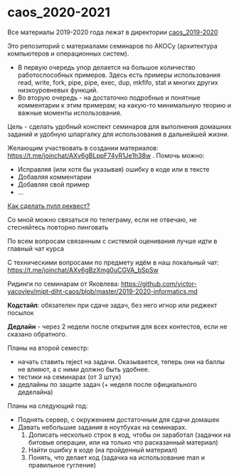 # caos_2020-2021

Все материалы 2019-2020 года лежат в директории [caos_2019-2020](caos_2019-2020/)

Это репозиторий с материалами семинаров по АКОСу (архитектура компьютеров и операционных систем). 
* В первую очередь упор делается на большое количество работоспособных примеров.
  Здесь есть примеры использования read, write, fork, pipe, pipe, exec, dup, mkfifo, stat и многих других низкоуровневых функций.
* Во вторую очередь - на достаточно подробные и понятные комментарии к этим примерам; на какую-то минимальную теорию и важные моменты использования.

Цель - сделать удобный конспект семинаров для выполнения домашних заданий и удобную шпаргалку для использования в дальнейшей жизни.

Желающим участвовать в создании материалов: https://t.me/joinchat/AXv6gBLppF74yR1Je1h38w . Помочь можно:
* Исправляя (или хотя бы указывая) ошибку в коде или в тексте
* Добавляя комментарии
* Добавляя свой пример
* ...

[Как сделать пулл реквест?](tools/save_them_all.md#how)

Со мной можно связаться по телеграму, если не отвечаю, не стесняйтесь повторно пинговать

По всем вопросам связанным с системой оценивания лучше идти в главный чат курса

С техническими вопросами по предмету идём в наш локальный чат: https://t.me/joinchat/AXv6gBzXmg0uCGVA_bSpSw

Ридинги по семинарам от Яковлева: https://github.com/victor-yacovlev/mipt-diht-caos/blob/master/2019-2020-informatics.md

**Кодстайл**: обязателен при сдаче задач, без него игнор или реджект посылок

**Дедлайн** - через 2 недели после открытия для всех контестов, если не сказано обратного.


Планы на второй семестр:
* начать ставить reject на задачи. Оказывается, теперь они на баллы не влияют, а с ними должно быть удобнее.
* тестики на семинарах (от 3 штук)
* дедлайны по защите задач (+ неделя после официального деделайна)


Планы на следующий год:
* Поднять сервер, с окружением достаточным для сдачи домашек
* Давать небольшие задания в ноутбуках на семинарах.
  1) Дописать несколько строк в код, чтобы он заработал (задачки на битовые операции, или на только что расказанный материал)
  2) Найти ошибку в коде (на пройденный материал)
  3) Понять, что делает код (задачка на использование man и правильное гугление)
